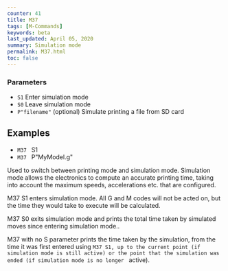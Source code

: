 ```yaml
---
counter: 41
title: M37
tags: [M-Commands] 
keywords: beta 
last_updated: April 05, 2020 
summary: Simulation mode 
permalink: M37.html
toc: false 
---
```



### Parameters

* `S1` Enter simulation mode
* `S0` Leave simulation mode
* `P"filename"` (optional) Simulate printing a file from SD card

## Examples

* ` M37  ` S1
* ` M37  ` P"MyModel.g"

Used to switch between printing mode and simulation mode. Simulation mode allows the electronics to compute an accurate printing time, taking into account the maximum speeds, accelerations etc. that are configured.

M37 S1 enters simulation mode. All G and M codes will not be acted on, but the time they would take to execute will be calculated.

M37 S0 exits simulation mode and prints the total time taken by simulated moves since entering simulation mode..

M37 with no S parameter prints the time taken by the simulation, from the time it was first entered using ` M37 S1, up to the current point (if simulation mode is still active) or the point that the simulation was ended (if simulation mode is no longer  ` active).

